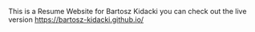 This is a Resume Website for Bartosz Kidacki you can check out the live version https://bartosz-kidacki.github.io/
